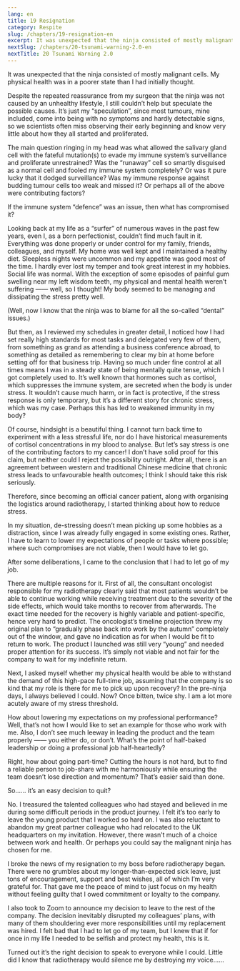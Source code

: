 ```yaml
---
lang: en
title: 19 Resignation
category: Respite
slug: /chapters/19-resignation-en
excerpt: It was unexpected that the ninja consisted of mostly malignant cells. My physical health was in a poorer state than I had initially thought.
nextSlug: /chapters/20-tsunami-warning-2.0-en
nextTitle: 20 Tsunami Warning 2.0
---
```


It was unexpected that the ninja consisted of mostly malignant cells. My physical health was in a poorer state than I had initially thought.

Despite the repeated reassurance from my surgeon that the ninja was not caused by an unhealthy lifestyle, I still couldn’t help but speculate the possible causes. It’s just my “speculation”, since most tumours, mine included, come into being with no symptoms and hardly detectable signs, so we scientists often miss observing their early beginning and know very little about how they all started and proliferated.

The main question ringing in my head was what allowed the salivary gland cell with the fateful mutation(s) to evade my immune system’s surveillance and proliferate unrestrained? Was the “runaway” cell so smartly disguised as a normal cell and fooled my immune system completely? Or was it pure lucky that it dodged surveillance? Was my immune response against budding tumour cells too weak and missed it? Or perhaps all of the above were contributing factors?

If the immune system “defence” was an issue, then what has compromised it?

Looking back at my life as a “surfer” of numerous waves in the past few years, even I, as a born perfectionist, couldn’t find much fault in it. Everything was done properly or under control for my family, friends, colleagues, and myself. My home was well kept and I maintained a healthy diet. Sleepless nights were uncommon and my appetite was good most of the time. I hardly ever lost my temper and took great interest in my hobbies. Social life was normal. With the exception of some episodes of painful gum swelling near my left wisdom teeth, my physical and mental health weren’t suffering —— well, so I thought! My body seemed to be managing and dissipating the stress pretty well. 

(Well, now I know that the ninja was to blame for all the so-called “dental” issues.)

But then, as I reviewed my schedules in greater detail, I noticed how I had set really high standards for most tasks and delegated very few of them, from something as grand as attending a business conference abroad, to something as detailed as remembering to clear my bin at home before setting off for that business trip. Having so much under fine control at all times means I was in a steady state of being mentally quite tense, which I got completely used to. It’s well known that hormones such as cortisol, which suppresses the immune system, are secreted when the body is under stress. It wouldn’t cause much harm, or in fact is protective, if the stress response is only temporary, but it’s a different story for chronic stress, which was my case. Perhaps this has led to weakened immunity in my body?

Of course, hindsight is a beautiful thing. I cannot turn back time to experiment with a less stressful life, nor do I have historical measurements of cortisol concentrations in my blood to analyse. But let’s say stress is one of the contributing factors to my cancer! I don’t have solid proof for this claim, but neither could I reject the possibility outright. After all, there is an agreement between western and traditional Chinese medicine that chronic stress leads to unfavourable health outcomes; I think I should take this risk seriously.

Therefore, since becoming an official cancer patient, along with organising the logistics around radiotherapy, I started thinking about how to reduce stress.

In my situation, de-stressing doesn’t mean picking up some hobbies as a distraction, since I was already fully engaged in some existing ones. Rather, I have to learn to lower my expectations of people or tasks where possible; where such compromises are not viable, then I would have to let go.

After some deliberations, I came to the conclusion that I had to let go of my job.

There are multiple reasons for it. First of all, the consultant oncologist responsible for my radiotherapy clearly said that most patients wouldn’t be able to continue working while receiving treatment due to the severity of the side effects, which would take months to recover from afterwards. The exact time needed for the recovery is highly variable and patient-specific, hence very hard to predict. The oncologist’s timeline projection threw my original plan to “gradually phase back into work by the autumn” completely out of the window, and gave no indication as for when I would be fit to return to work. The product I launched was still very “young” and needed proper attention for its success. It’s simply not viable and not fair for the company to wait for my indefinite return. 

Next, I asked myself whether my physical health would be able to withstand the demand of this high-pace full-time job, assuming that the company is so kind that my role is there for me to pick up upon recovery? In the pre-ninja days, I always believed I could. Now? Once bitten, twice shy. I am a lot more acutely aware of my stress threshold.

How about lowering my expectations on my professional performance? Well, that’s not how I would like to set an example for those who work with me. Also, I don’t see much leeway in leading the product and the team properly —— you either do, or don’t. What’s the point of half-baked leadership or doing a professional job half-heartedly?

Right, how about going part-time? Cutting the hours is not hard, but to find a reliable person to job-share with me harmoniously while ensuring the team doesn’t lose direction and momentum? That’s easier said than done.

So...... it’s an easy decision to quit?

No. I treasured the talented colleagues who had stayed and believed in me during some difficult periods in the product journey. I felt it’s too early to leave the young product that I worked so hard on. I was also reluctant to abandon my great partner colleague who had relocated to the UK headquarters on my invitation. However, there wasn’t much of a choice between work and health. Or perhaps you could say the malignant ninja has chosen for me.

I broke the news of my resignation to my boss before radiotherapy began. There were no grumbles about my longer-than-expected sick leave, just tons of encouragement, support and best wishes, all of which I’m very grateful for. That gave me the peace of mind to just focus on my health without feeling guilty that I owed commitment or loyalty to the company.

I also took to Zoom to announce my decision to leave to the rest of the company. The decision inevitably disrupted my colleagues’ plans, with many of them shouldering ever more responsibilities until my replacement was hired. I felt bad that I had to let go of my team, but I knew that if for once in my life I needed to be selfish and protect my health, this is it.

Turned out it’s the right decision to speak to everyone while I could. Little did I know that radiotherapy would silence me by destroying my voice......
